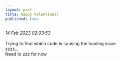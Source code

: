 ```yaml
---
layout: post
title: Happy Valentines!
published: true
---
```

_14 Feb 2023 02:03:53_
<br>
<br>
Trying to find which code is causing the loading issue
<br>
zzzz...
<br>
Need to zzz for now
